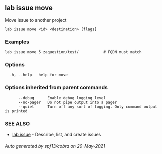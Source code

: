 ## lab issue move

Move issue to another project

```
lab issue move <id> <destination> [flags]
```

### Examples

```
lab issue move 5 zaquestion/test/           # FQDN must match
```

### Options

```
  -h, --help   help for move
```

### Options inherited from parent commands

```
      --debug      Enable debug logging level
      --no-pager   Do not pipe output into a pager
      --quiet      Turn off any sort of logging. Only command output is printed
```

### SEE ALSO

* [lab issue](lab_issue.md)	 - Describe, list, and create issues

###### Auto generated by spf13/cobra on 20-May-2021
